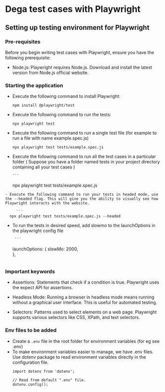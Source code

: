 # Dega test cases with Playwright


## Setting up testing environment for Playwright

### Pre-requisites

Before you begin writing test cases with Playwright, ensure you have the following prerequisite:

- Node.js: Playwright requires Node.js. Download and install the latest version from Node.js official website.


### Starting the application
- Execute the following command to install Playwright:
    ```
    npm install @playwright/test
  ```
- Execute the following command to run the tests:
    ```
    npx playwright test
  ```
- Execute the following command to run a single test file (for example to run a file with name example.spec.js)
  
    ```
    npx playwright test tests/example.spec.js
  ```
    
 - Execute the following command to run all the test cases in a particular folder ( Suppose you have a folder named tests in your project directory containing all your test cases )
   
       ```
    npx playwright test tests/example.spec.js
  ```
- Execute the following command to run your tests in headed mode, use the --headed flag. This will give you the ability to visually see how Playwright interacts with the website.

       ```
    npx playwright test tests/example.spec.js --headed
  ```

- To run the tests in desired speed, add slowmo to the launchOptions in the playwright config file
  
       ```
    launchOptions: {
      slowMo: 2000,      
    },
  ```
  
 ### Important keywords
- Assertions: Statements that check if a condition is true. Playwright uses the expect API for assertions.

- Headless Mode: Running a browser in headless mode means running without a graphical user interface. This is useful for automated testing.

- Selectors: Patterns used to select elements on a web page. Playwright supports various selectors like CSS, XPath, and text selectors.

### Env files to be added

- Create a `.env` file in the root folder for environment variables (for eg see .env)
- To make environment variables easier to manage, we have .env files. Use dotenv package to read environment variables directly in the configuration file.  
    ```
    import dotenv from 'dotenv';

    // Read from default ".env" file.
    dotenv.config();
  ```
